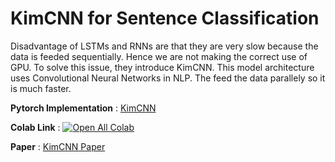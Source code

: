 # KimCNN for Sentence Classification

Disadvantage of LSTMs and RNNs are that they are very slow because the data is feeded sequentially. Hence we are not making the correct use of GPU.
To solve this issue, they introduce KimCNN. This model architecture uses Convolutional Neural Networks in NLP. The feed the data parallely so it is much faster. 

**Pytorch Implementation** : [KimCNN](https://github.com/Vinayak-VG/My-Projects/blob/main/Natural_Language_Processing/Text_Classification/KimCNN/KimCNN.ipynb)

**Colab Link** : [![Open All Colab](https://colab.research.google.com/assets/colab-badge.svg)](https://colab.research.google.com/drive/1QGrnA65Hj9bnsqYuSWfNhgKiHjr1rci-#scrollTo=iXGkvRl7nNrV)

**Paper** : [KimCNN Paper](https://arxiv.org/pdf/1408.5882.pdf)

